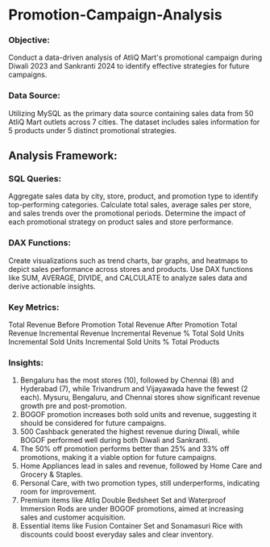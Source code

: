 # Promotion-Campaign-Analysis

### Objective: 
Conduct a data-driven analysis of AtliQ Mart's promotional campaign during Diwali 2023 and Sankranti 2024 to identify effective strategies for future campaigns.

### Data Source: 
Utilizing MySQL as the primary data source containing sales data from 50 AtliQ Mart outlets across 7 cities. The dataset includes sales information for 5 products under 5 distinct promotional strategies.

## Analysis Framework:

### SQL Queries:
Aggregate sales data by city, store, product, and promotion type to identify top-performing categories.
Calculate total sales, average sales per store, and sales trends over the promotional periods.
Determine the impact of each promotional strategy on product sales and store performance.

### DAX Functions:
Create visualizations such as trend charts, bar graphs, and heatmaps to depict sales performance across stores and products.
Use DAX functions like SUM, AVERAGE, DIVIDE, and CALCULATE to analyze sales data and derive actionable insights.

### Key Metrics:
Total Revenue Before Promotion
Total Revenue After Promotion
Total Revenue
Incremental Revenue
Incremental Revenue %
Total Sold Units
Incremental Sold Units
Incremental Sold Units %
Total Products

### Insights:
1. Bengaluru has the most stores (10), followed by Chennai (8) and Hyderabad (7), while Trivandrum and Vijayawada have the fewest (2 each).
Mysuru, Bengaluru, and Chennai stores show significant revenue growth pre and post-promotion.
2. BOGOF promotion increases both sold units and revenue, suggesting it should be considered for future campaigns.
3. 500 Cashback generated the highest revenue during Diwali, while BOGOF performed well during both Diwali and Sankranti.
4. The 50% off promotion performs better than 25% and 33% off promotions, making it a viable option for future campaigns.
5. Home Appliances lead in sales and revenue, followed by Home Care and Grocery & Staples.
6. Personal Care, with two promotion types, still underperforms, indicating room for improvement.
7. Premium items like Atliq Double Bedsheet Set and Waterproof Immersion Rods are under BOGOF promotions, aimed at increasing sales and customer acquisition.
8. Essential items like Fusion Container Set and Sonamasuri Rice with discounts could boost everyday sales and clear inventory.


